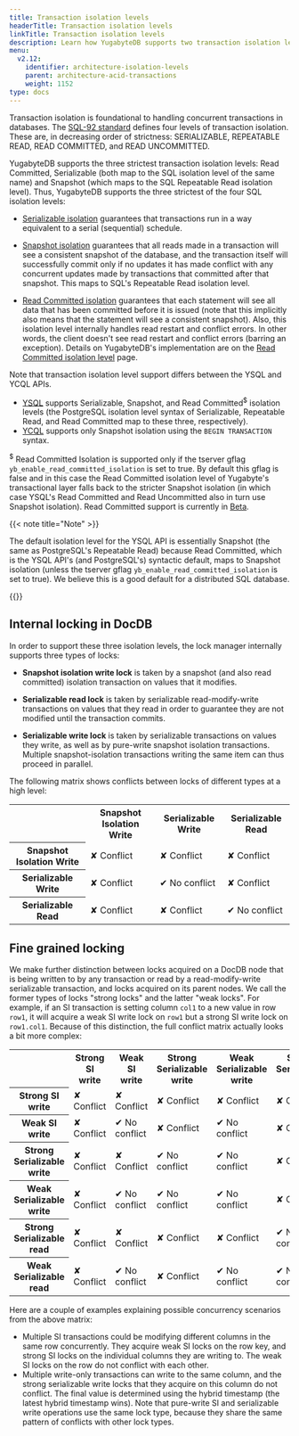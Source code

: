 ```yaml
---
title: Transaction isolation levels
headerTitle: Transaction isolation levels
linkTitle: Transaction isolation levels
description: Learn how YugabyteDB supports two transaction isolation levels, Snapshot Isolation and Serializable.
menu:
  v2.12:
    identifier: architecture-isolation-levels
    parent: architecture-acid-transactions
    weight: 1152
type: docs
---
```


Transaction isolation is foundational to handling concurrent transactions in databases. The [SQL-92 standard](https://en.wikipedia.org/wiki/SQL-92) defines four levels of transaction isolation. These are, in decreasing order of strictness: SERIALIZABLE, REPEATABLE READ, READ COMMITTED, and READ UNCOMMITTED.

YugabyteDB supports the three strictest transaction isolation levels: Read Committed, Serializable (both map to the SQL isolation level of the same name) and Snapshot (which maps to the SQL Repeatable Read isolation level). Thus, YugabyteDB supports the three strictest of the four SQL isolation levels:

- [Serializable isolation](https://en.wikipedia.org/wiki/Isolation_(database_systems)#Serializable) guarantees that transactions run in a way equivalent to a serial (sequential) schedule.

- [Snapshot isolation](https://en.wikipedia.org/wiki/Snapshot_isolation) guarantees that all reads made in a transaction will see a consistent snapshot of the database, and the transaction itself will successfully commit only if no updates it has made conflict with any concurrent updates made by transactions that committed after that snapshot. This maps to SQL's Repeatable Read isolation level.

- [Read Committed isolation](https://en.wikipedia.org/wiki/Isolation_(database_systems)#Read_committed) guarantees that each statement will see all data that has been committed before it is issued (note that this implicitly also means that the statement will see a consistent snapshot). Also, this isolation level internally handles read restart and conflict errors. In other words, the client doesn't see read restart and conflict errors (barring an exception). Details on YugabyteDB's implementation are on the [Read Committed isolation level](../read-committed) page.

Note that transaction isolation level support differs between the YSQL and YCQL APIs.

- [YSQL](../../../api/ysql/) supports Serializable, Snapshot, and Read Committed<sup>$</sup> isolation levels (the PostgreSQL isolation level syntax of Serializable, Repeatable Read, and Read Committed map to these three, respectively).
- [YCQL](../../../api/ycql//dml_transaction/) supports only Snapshot isolation using the `BEGIN TRANSACTION` syntax.

<sup>$</sup> Read Committed Isolation is supported only if the tserver gflag `yb_enable_read_committed_isolation` is set to true. By default this gflag is false and in this case the Read Committed isolation level of Yugabyte's transactional layer falls back to the stricter Snapshot isolation (in which case YSQL's Read Committed and Read Uncommitted also in turn use Snapshot isolation). Read Committed support is currently in [Beta](/preview/faq/general/#what-is-the-definition-of-the-beta-feature-tag).

{{< note title="Note" >}}

The default isolation level for the YSQL API is essentially Snapshot (the same as PostgreSQL's Repeatable Read) because Read Committed, which is the YSQL API's (and PostgreSQL's) syntactic default, maps to Snapshot isolation (unless the tserver gflag `yb_enable_read_committed_isolation` is set to true). We believe this is a good default for a distributed SQL database.

{{</note >}}

## Internal locking in DocDB

In order to support these three isolation levels, the lock manager internally supports three types
of locks:

- **Snapshot isolation write lock** is taken by a snapshot (and also read committed) isolation transaction on values that it modifies.

- **Serializable read lock** is taken by serializable read-modify-write transactions on values that they read in order to guarantee they are not modified until the transaction commits.

- **Serializable write lock** is taken by serializable transactions on values they write, as well as by pure-write snapshot isolation transactions. Multiple snapshot-isolation transactions writing the same item can thus proceed in parallel.

The following matrix shows conflicts between locks of different types at a high level:

<table>
  <tbody>
    <tr>
      <th></th>
      <th>Snapshot Isolation Write</th>
      <th>Serializable Write</th>
      <th>Serializable Read</th>
    </tr>
    <tr>
      <th>Snapshot Isolation Write</th>
      <td class="txn-conflict">&#x2718; Conflict</td>
      <td class="txn-conflict">&#x2718; Conflict</td>
      <td class="txn-conflict">&#x2718; Conflict</td>
    </tr>
    <tr>
      <th>Serializable Write</th>
      <td class="txn-conflict">&#x2718; Conflict</td>
      <td>&#x2714; No conflict</td>
      <td class="txn-conflict">&#x2718; Conflict</td>
    </tr>
    <tr>
      <th>Serializable Read</th>
      <td class="txn-conflict">&#x2718; Conflict</td>
      <td class="txn-conflict">&#x2718; Conflict</td>
      <td>&#x2714; No conflict</td>
    </tr>
  </tbody>
</table>

## Fine grained locking

We make further distinction between locks acquired on a DocDB node that is being written to by any
transaction or read by a read-modify-write serializable transaction, and locks acquired on its
parent nodes. We call the former types of locks "strong locks" and the latter "weak locks". For
example, if an SI transaction is setting column `col1` to a new value in row `row1`, it will
acquire a weak SI write lock on `row1` but a strong SI write lock on `row1.col1`. Because of this distinction, the full conflict matrix actually looks a bit more complex:

<table>
  <tbody>
    <tr>
      <th></th>
      <th>Strong SI write</th>
      <th>Weak SI write</th>
      <th>Strong Serializable write</th>
      <th>Weak Serializable write</th>
      <th>Strong Serializable read</th>
      <th>Weak Serializable read</th>
    </tr>
    <tr>
      <th>Strong SI write</th>
      <td class="txn-conflict">&#x2718; Conflict</td>
      <td class="txn-conflict">&#x2718; Conflict</td>
      <td class="txn-conflict">&#x2718; Conflict</td>
      <td class="txn-conflict">&#x2718; Conflict</td>
      <td class="txn-conflict">&#x2718; Conflict</td>
      <td class="txn-conflict">&#x2718; Conflict</td>
    </tr>
    <tr>
      <th>Weak SI write</th>
      <td class="txn-conflict">&#x2718; Conflict</td>
      <td>&#x2714; No conflict</td>
      <td class="txn-conflict">&#x2718; Conflict</td>
      <td>&#x2714; No conflict</td>
      <td class="txn-conflict">&#x2718; Conflict</td>
      <td>&#x2714; No conflict</td>
    </tr>
    <tr>
      <th>Strong Serializable write</th>
      <td class="txn-conflict">&#x2718; Conflict</td>
      <td class="txn-conflict">&#x2718; Conflict</td>
      <td>&#x2714; No conflict</td>
      <td>&#x2714; No conflict</td>
      <td class="txn-conflict">&#x2718; Conflict</td>
      <td class="txn-conflict">&#x2718; Conflict</td>
    </tr>
    <tr>
      <th>Weak Serializable write</th>
      <td class="txn-conflict">&#x2718; Conflict</td>
      <td>&#x2714; No conflict</td>
      <td>&#x2714; No conflict</td>
      <td>&#x2714; No conflict</td>
      <td class="txn-conflict">&#x2718; Conflict</td>
      <td>&#x2714; No conflict</td>
    </tr>
    <tr>
      <th>Strong Serializable read</th>
      <td class="txn-conflict">&#x2718; Conflict</td>
      <td class="txn-conflict">&#x2718; Conflict</td>
      <td class="txn-conflict">&#x2718; Conflict</td>
      <td class="txn-conflict">&#x2718; Conflict</td>
      <td>&#x2714; No conflict</td>
      <td>&#x2714; No conflict</td>
    </tr>
    <tr>
      <th>Weak Serializable read</th>
      <td class="txn-conflict">&#x2718; Conflict</td>
      <td>&#x2714; No conflict</td>
      <td class="txn-conflict">&#x2718; Conflict</td>
      <td>&#x2714; No conflict</td>
      <td>&#x2714; No conflict</td>
      <td>&#x2714; No conflict</td>
    </tr>
  </tbody>
</table>

Here are a couple of examples explaining possible concurrency scenarios from the above matrix:

- Multiple SI transactions could be modifying different columns in the same row concurrently. They acquire weak SI locks on the row key, and  strong SI locks on the individual columns they are writing to. The weak SI locks on the row do not conflict with each other.
- Multiple write-only transactions can write to the same column, and the strong serializable write locks that they acquire on this column do not conflict. The final value is determined using the hybrid timestamp (the latest hybrid timestamp wins). Note that pure-write SI and serializable write operations use the same lock type, because they share the same pattern of conflicts with other lock types.
